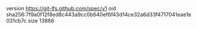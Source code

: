 version https://git-lfs.github.com/spec/v1
oid sha256:7f9a0f12f8ed8c443a9cc0b640ef6f43d14ce32a6d33f4717041eae1e031cb7c
size 13886
